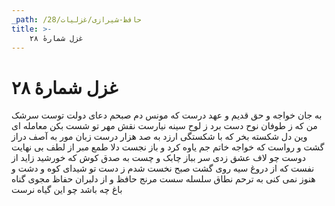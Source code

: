 ```yaml
---
_path: /حافظ-شیرازی/غزلیات/28
title: >-
    غزل شمارهٔ ۲۸
---
```

# غزل شمارهٔ ۲۸

به جان خواجه و حق قدیم و عهد درست
که مونس دم صبحم دعای دولت توست
سرشک من که ز طوفان نوح دست برد
ز لوح سینه نیارست نقش مهر تو شست
بکن معامله ای وین دل شکسته بخر
که با شکستگی ارزد به صد هزار درست
زبان مور به آصف دراز گشت و رواست
که خواجه خاتم جم یاوه کرد و باز نجست
دلا طمع مبر از لطف بی نهایت دوست
چو لاف عشق زدی سر بباز چابک و چست
به صدق کوش که خورشید زاید از نفست
که از دروغ سیه روی گشت صبح نخست
شدم ز دست تو شیدای کوه و دشت و هنوز
نمی کنی به ترحم نطاق سلسله سست
مرنج حافظ و از دلبران حفاظ مجوی
گناه باغ چه باشد چو این گیاه نرست
